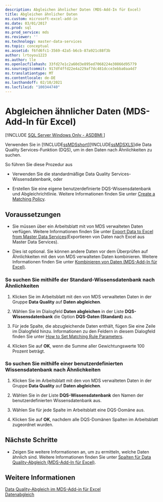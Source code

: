 ```yaml
---
description: Abgleichen ähnlicher Daten (MDS-Add-In für Excel)
title: Abgleichen ähnlicher Daten
ms.custom: microsoft-excel-add-in
ms.date: 03/01/2017
ms.prod: sql
ms.prod_service: mds
ms.reviewer: ''
ms.technology: master-data-services
ms.topic: conceptual
ms.assetid: f6fd6fc1-3569-42a5-b6cb-87a921c88f3b
author: lrtoyou1223
ms.author: lle
ms.openlocfilehash: 33fd27e1c2a60d3e895ed7068224e30866d95779
ms.sourcegitcommit: 917df4ffd22e4a229af7dc481dcce3ebba0aa4d7
ms.translationtype: MT
ms.contentlocale: de-DE
ms.lasthandoff: 02/10/2021
ms.locfileid: "100344740"
---
```

# <a name="match-similar-data-mds-add-in-for-excel"></a>Abgleichen ähnlicher Daten (MDS-Add-In für Excel)

[!INCLUDE [SQL Server Windows Only - ASDBMI ](../../includes/applies-to-version/sql-windows-only-asdbmi.md)]

  Verwenden Sie in [!INCLUDE[ssMDSshort](../../includes/ssmdsshort-md.md)][!INCLUDE[ssMDSXLS](../../includes/ssmdsxls-md.md)]die Data Quality Services-Funktion (DQS), um in den Daten nach Ähnlichkeiten zu suchen.  
  
 So führen Sie diese Prozedur aus  
  
-   Verwenden Sie die standardmäßige Data Quality Services-Wissensdatenbank, oder  
  
-   Erstellen Sie eine eigene benutzerdefinierte DQS-Wissensdatenbank und Abgleichrichtlinie. Weitere Informationen finden Sie unter [Create a Matching Policy](../../data-quality-services/create-a-matching-policy.md).  
  
## <a name="prerequisites"></a>Voraussetzungen  
  
-   Sie müssen über ein Arbeitsblatt mit von MDS verwalteten Daten verfügen. Weitere Informationen finden Sie unter [Export Data to Excel from Master Data Services](../../master-data-services/microsoft-excel-add-in/export-data-to-excel-from-master-data-services.md)(Exportieren von Daten nach Excel aus Master Data Services).  
  
-   Dies ist optional. Sie können andere Daten vor dem Überprüfen auf Ähnlichkeiten mit den von MDS verwalteten Daten kombinieren. Weitere Informationen finden Sie unter [Kombinieren von Daten &#40;MDS-Add-In für Excel&#41;](../../master-data-services/microsoft-excel-add-in/combine-data-mds-add-in-for-excel.md).  
  
### <a name="to-find-similarities-by-using-the-default-knowledge-base"></a>So suchen Sie mithilfe der Standard-Wissensdatenbank nach Ähnlichkeiten  
  
1.  Klicken Sie im Arbeitsblatt mit den von MDS verwalteten Daten in der Gruppe **Data Quality** auf **Daten abgleichen**.  
  
2.  Wählen Sie im Dialogfeld **Daten abgleichen** in der Liste **DQS-Wissensdatenbank** die Option **DQS-Daten (Standard)** aus.  
  
3.  Für jede Spalte, die abzugleichende Daten enthält, fügen Sie eine Zeile im Dialogfeld hinzu. Informationen zu den Feldern in diesem Dialogfeld finden Sie unter [How to Set Matching Rule Parameters](../../data-quality-services/create-a-matching-policy.md#MatchingRules).  
  
4.  Klicken Sie auf **OK**, wenn die Summe aller Gewichtungswerte 100 Prozent beträgt.  
  
### <a name="to-find-similarities-by-using-a-custom-knowledge-base"></a>So suchen Sie mithilfe einer benutzerdefinierten Wissensdatenbank nach Ähnlichkeiten  
  
1.  Klicken Sie im Arbeitsblatt mit den von MDS verwalteten Daten in der Gruppe **Data Quality** auf **Daten abgleichen**.  
  
2.  Wählen Sie in der Liste **DQS-Wissensdatenbank** den Namen der benutzerdefinierten Wissensdatenbank aus.  
  
3.  Wählen Sie für jede Spalte im Arbeitsblatt eine DQS-Domäne aus.  
  
4.  Klicken Sie auf **OK**, nachdem alle DQS-Domänen Spalten im Arbeitsblatt zugeordnet wurden.  
  
## <a name="next-steps"></a>Nächste Schritte  
  
-   Zeigen Sie weitere Informationen an, um zu ermitteln, welche Daten ähnlich sind. Weitere Informationen finden Sie unter [Spalten für Data Quality-Abgleich &#40;MDS-Add-In für Excel&#41;](../../master-data-services/microsoft-excel-add-in/data-quality-matching-columns-mds-add-in-for-excel.md).  
  
## <a name="see-also"></a>Weitere Informationen  
 [Data Quality-Abgleich im MDS-Add-in für Excel](../../master-data-services/microsoft-excel-add-in/data-quality-matching-in-the-mds-add-in-for-excel.md)   
 [Datenabgleich](../../data-quality-services/data-matching.md)  
  
  
